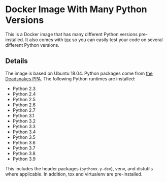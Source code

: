 # Docker Image With Many Python Versions

This is a Docker image that has many different Python versions pre-installed. It also comes with [tox](https://tox.readthedocs.io) so you can easily test your code on several different Python versions.

## Details
The image is based on Ubuntu 18.04. Python packages come from [the Deadsnakes PPA](https://launchpad.net/~deadsnakes/+archive/ubuntu/ppa). The following Python runtimes are installed:

* Python 2.3
* Python 2.4
* Python 2.5
* Python 2.6
* Python 2.7
* Python 3.1
* Python 3.2
* Python 3.3
* Python 3.4
* Python 3.5
* Python 3.6
* Python 3.7
* Python 3.8
* Python 3.9

This includes the header packages (`pythonx.y-dev`), venv, and distutils where applicable. In addition, tox and virtualenv are pre-installed.
